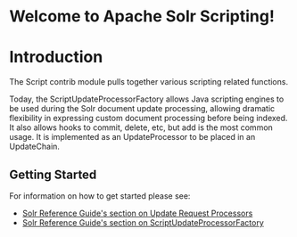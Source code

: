 Welcome to Apache Solr Scripting!
===============================

# Introduction

The Script contrib module pulls together various scripting related functions.  

Today, the ScriptUpdateProcessorFactory allows Java scripting engines to be used during the Solr document update processing, allowing dramatic flexibility in expressing custom document processing before being indexed.  It also allows hooks to commit, delete, etc, but add is the most common usage.  It is implemented as an UpdateProcessor to be placed in an UpdateChain.

## Getting Started

For information on how to get started please see:
 * [Solr Reference Guide's section on Update Request Processors](https://lucene.apache.org/solr/guide/update-request-processors.html)
  * [Solr Reference Guide's section on ScriptUpdateProcessorFactory](https://lucene.apache.org/solr/guide/scripting-update-processors.html)
